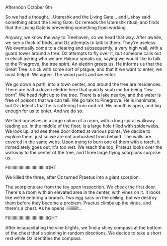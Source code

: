 Afternoon October 6th

So we had a thought... Utereshk and the Living Gate... and Ushay said something about the Living Gate. Oz rereads the Utereshk ritual, and finds that the Living Gate is preventing something from working. 

Anyway, we know the way to Treehaven, so we head that way. After awhile, we see a flock of birds, and Oz attempts to talk to them. They're useless. We eventually come to a clearing and subsequently, a very high wall, with a guard tower around a tree. Oz attempts to fly over it, but someone calls out in elvish asking who we are Hakour speaks up, saying we would like to talk to the Pinegrove, the tree spirit. An eledrin greets us. He informs us that the Great Tree is sick with some sort of plague, and that if we want to enter, we must help it. We agree. The wood parts and we enter.

We go down a path, into a town center, and around the tree are residences. There are half a dozen eledrin here that quickly snub me for being “low born”. We head right up to the tree. There is a lake nearby, and the water is free of poisons that we can tell. We go talk to Pinegrove. He is inanimate, but Oz detects that he is suffering from root rot. His mouth is open, and big enough for us to enter. And we do so. 

We find ourselves in a large colum of a room, with a long spiral walkway leading up. In the middle of the floor, is a large hole filled with spiderwebs. We look up, and see three door dotted at various points. We decide to explore them, just so we are not ambushed from behind. The walls are covered in the same webs. Upon trying to burn one of them with a torch, it immediately goes out; it's too wet. We reach the top, Prateus looks over the walkway to the center of the tree, and three large flying scorpions surprise us. 

FIIIIIIIIIIIIIIIIIIIIIIIIIIIIIIIIIGHT

We killed the three, after Oz turned Praetus into a giant scorpion. 

The scorpions are from the fey upon inspection. We check the first door. There's a room with an elevated area in the center, with vines on it. It looks like we're entering a branch. Two egg sacs on the ceiling, but we destroy them before they become a problem. Praetus climbs up the vines, and there's a chest. As he opens iiiiiiiiiiit...

FIIIIIIIIIIIIIIIIIIIIIIIIIIIIIIIIIIGHT

After incapacitating the vine blights, we find a shiny compass at the bottom of the chest that's spinning in random directions. We decide to take a short rest while Oz identifies the compass.